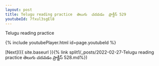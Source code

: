 ```yaml
---
layout: post
title: Telugu reading practice  తెలుగు  చదవడం  ప్రాక్టీస్ 529
youtubeId: 7fxul3sgEl8
---
```

 
 
Telugu reading practice
 
 
 
 
 


{% include youtubePlayer.html id=page.youtubeId %}
 
[Next]({{ site.baseurl }}{% link  split1/_posts/2022-02-27-Telugu reading practice  తెలుగు  చదవడం  ప్రాక్టీస్ 528.md%})
 
